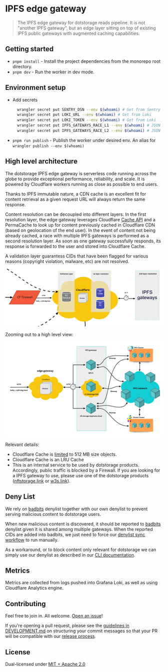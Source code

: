 # IPFS edge gateway

> The IPFS edge gateway for dotstorage reads pipeline. It is not "another IPFS gateway", but an edge layer sitting on top of existing IPFS public gateways with augmented caching capabilities.

## Getting started

- `pnpm install` - Install the project dependencies from the monorepo root directory.
- `pnpm dev` - Run the worker in dev mode.

## Environment setup

- Add secrets

  ```sh
    wrangler secret put SENTRY_DSN --env $(whoami) # Get from Sentry
    wrangler secret put LOKI_URL --env $(whoami) # Get from Loki
    wrangler secret put LOKI_TOKEN --env $(whoami) # Get from Loki
    wrangler secret put IPFS_GATEWAYS_RACE_L1 --env $(whoami) # JSON String with array of IPFS Gateways URLs (eg. [\"https://ipfs.io\"])
    wrangler secret put IPFS_GATEWAYS_RACE_L2 --env $(whoami) # JSON String with array of IPFS Gateways URLs (eg. [\"https://cf.dag.haus\", \"https://w3link.mypinata.cloud\"])
  ```

- `pnpm run publish` - Publish the worker under desired env. An alias for `wrangler publish --env $(whoami)`

## High level architecture

The dotstorage IPFS edge gateway is serverless code running across the globe to provide exceptional performance, reliability, and scale. It is powered by Cloudflare workers running as close as possible to end users.

Thanks to IPFS immutable nature, a CDN cache is an excellent fit for content retrieval as a given request URL will always return the same response.

Content resolution can be decoupled into different layers. In the first resolution layer, the edge gateway leverages Cloudflare [Cache API](https://developers.cloudflare.com/workers/runtime-apis/cache) and a PermaCache to look up for content previously cached in Cloudflare CDN (based on geolocation of the end user). In the event of content not being already cached, a race with multiple IPFS gateways is performed as a second resolution layer. As soon as one gateway successfully responds, its response is forwarded to the user and stored into Cloudflare Cache.

A validation layer guarantess CIDs that have been flagged for various reasons (copyright violation, malware, etc) are not resolved.

![Edge gateway](./dag.haus-edge-gateway.jpg)

Zooming out to a high level view:

![High level Architecture](./dag.haus-edge-gateway-high-level.jpg)

Relevant details:

- Cloudflare Cache is [limited](https://developers.cloudflare.com/workers/platform/limits/#cache-api-limits) to 512 MB size objects.
- Cloudflare Cache is an LRU Cache
- This is an internal service to be used by dotstorage products. Accordingly, public traffic is blocked by a Firewall. If you are looking for a IPFS gateway to use, please use one of the dotstorage products ([nftstorage.link](nftstorage.link) or [w3s.link](w3s.link)).

## Deny List

We rely on [badbits](https://github.com/protocol/badbits.dwebops.pub) denylist together wtth our own denylist to prevent serving malicious content to dotstorage users.

When new malicious content is discovered, it should be reported to [badbits](https://github.com/protocol/badbits.dwebops.pub) denylist given it is shared among multiple gateways. When the reported CIDs are added into badbits, we just need to force our [denylist sync workflow](https://github.com/web3-storage/reads/actions/workflows/cron-denylist.yml) to run manually.

As a workaround, or to block content only relevant for dotstorage we can simply use our denylist as described in our [CLI documentation](./scripts/README.md).

## Metrics

Metrics are collected from logs pushed into Grafana Loki, as well as using Cloudflare Analytics engine.

## Contributing

Feel free to join in. All welcome. [Open an issue](https://github.com/web3-storage/reads/issues)!

If you're opening a pull request, please see the [guidelines in DEVELOPMENT.md](https://github.com/web3-storage/reads/blob/main/DEVELOPMENT.md#how-should-i-write-my-commits) on structuring your commit messages so that your PR will be compatible with our [release process](https://github.com/web3-storage/reads/blob/main/DEVELOPMENT.md#release).

## License

Dual-licensed under [MIT + Apache 2.0](https://github.com/web3-storage/reads/blob/main/LICENSE.md)
